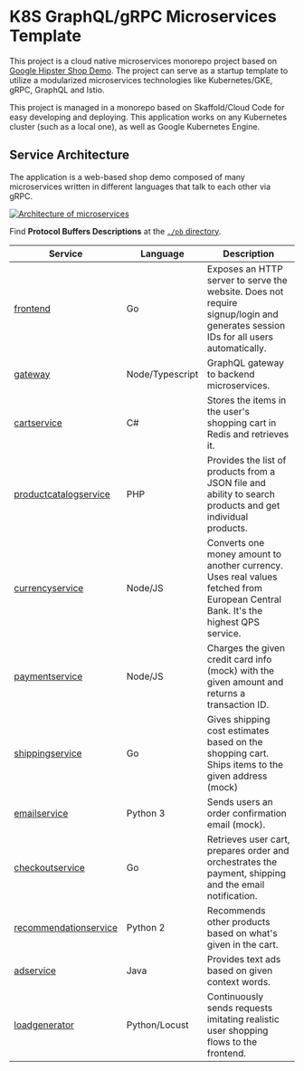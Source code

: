 # K8S GraphQL/gRPC Microservices Template

This project is a cloud native microservices monorepo project based on [Google Hipster Shop Demo](https://github.com/GoogleCloudPlatform/microservices-demo).
The project can serve as a startup template to utilize a modularized microservices technologies like
Kubernetes/GKE, gRPC, GraphQL and Istio.

This project is managed in a monorepo based on Skaffold/Cloud Code for easy developing and deploying. This application
works on any Kubernetes cluster (such as a local one), as well as Google Kubernetes Engine.

## Service Architecture

The application is a web-based shop demo composed of many microservices 
written in different languages that talk to each other via gRPC. 

[![Architecture of
microservices](./docs/img/architecture-diagram.png)](./docs/img/architecture-diagram.png)

Find **Protocol Buffers Descriptions** at the [`./pb` directory](./pb).

| Service                                              | Language        | Description                                                                                                                       |
| ---------------------------------------------------- | --------------- | --------------------------------------------------------------------------------------------------------------------------------- |
| [frontend](./src/frontend)                           | Go              | Exposes an HTTP server to serve the website. Does not require signup/login and generates session IDs for all users automatically. |
| [gateway](./src/gateway)                             | Node/Typescript | GraphQL gateway to backend microservices.                                                                                         |
| [cartservice](./src/cartservice)                     | C#              | Stores the items in the user's shopping cart in Redis and retrieves it.                                                           |
| [productcatalogservice](./src/productcatalogservice) | PHP             | Provides the list of products from a JSON file and ability to search products and get individual products.                        |
| [currencyservice](./src/currencyservice)             | Node/JS         | Converts one money amount to another currency. Uses real values fetched from European Central Bank. It's the highest QPS service. |
| [paymentservice](./src/paymentservice)               | Node/JS         | Charges the given credit card info (mock) with the given amount and returns a transaction ID.                                     |
| [shippingservice](./src/shippingservice)             | Go              | Gives shipping cost estimates based on the shopping cart. Ships items to the given address (mock)                                 |
| [emailservice](./src/emailservice)                   | Python 3        | Sends users an order confirmation email (mock).                                                                                   |
| [checkoutservice](./src/checkoutservice)             | Go              | Retrieves user cart, prepares order and orchestrates the payment, shipping and the email notification.                            |
| [recommendationservice](./src/recommendationservice) | Python 2        | Recommends other products based on what's given in the cart.                                                                      |
| [adservice](./src/adservice)                         | Java            | Provides text ads based on given context words.                                                                                   |
| [loadgenerator](./src/loadgenerator)                 | Python/Locust   | Continuously sends requests imitating realistic user shopping flows to the frontend.  
